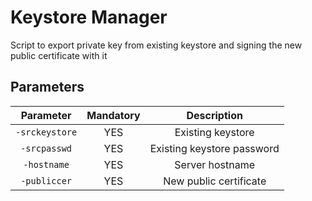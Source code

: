 # Keystore Manager
Script to export private key from existing keystore and signing the new public certificate with it

## Parameters

| Parameter      | Mandatory   | Description                |
| :------------: | :---------: | :------------------------: |
| `-srckeystore` |    YES      | Existing keystore          |
| `-srcpasswd`   |    YES      | Existing keystore password |
| `-hostname`    |    YES      | Server hostname            |
| `-publiccer`   |    YES      | New public certificate     |

